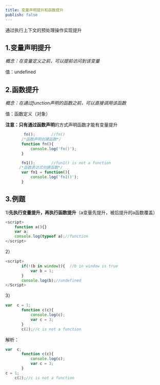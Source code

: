 ```yaml
---
title: 变量声明提升和函数提升
publish: false
---
```


通过执行上下文的预处理操作实现提升

## 1.变量声明提升

*概念：在变量定义之前，可以提前访问到该变量*

值：undefined



## 2.函数提升

*概念：在通过function声明的函数之前，可以直接调用该函数*

值：函数定义（对象）

**注意：**只有通过**函数声明**的方式声明函数才能有变量提升

```javascript
        fn();		//fn()
	   /*函数声明创建函数*/
       function fn(){
           console.log('fn()');
       }

       fn1();		//fun1() is not a function
	  /*函数表达式创建函数*/
       var fn1 = function(){
           console.log('fn1()');
       }
```

## 3.例题

1)**先执行变量提升，再执行函数提升**（a变量先提升，被后提升的a函数覆盖）

```javascript
<script>
    function a(){}
    var a;
    console.log(typeof a);//function
</script>
```

2）

```javascript
<script>
       if(!(b in window)){  //b in window is true
           var b = 1;
       }
       console.log(b);//undefined
</Script>
```

3）

```javascript
var  c = 1;
       function c(c){
           console.log(c);
           var c = 3;
       }
       c(2);//c is not a function
```

解析：

```javascript
var  c;
       function c(c){
           console.log(c);
           var c = 3;
       }
c = 1;
    c(2);//c is not a function
```
